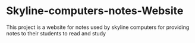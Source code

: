 # Skyline-computers-notes-Website
This project is a website for notes used by skyline computers for providing notes to their students to read and study
